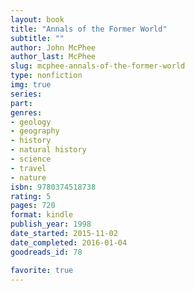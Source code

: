 ```yaml
---
layout: book
title: "Annals of the Former World"
subtitle: ""
author: John McPhee
author_last: McPhee
slug: mcphee-annals-of-the-former-world
type: nonfiction
img: true
series: 
part: 
genres:
- geology
- geography
- history
- natural history
- science
- travel
- nature
isbn: 9780374518738
rating: 5
pages: 720
format: kindle
publish_year: 1998
date_started: 2015-11-02
date_completed: 2016-01-04
goodreads_id: 78

favorite: true
---
```

